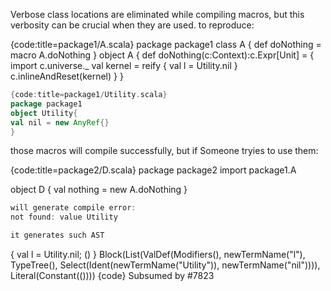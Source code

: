 Verbose class locations are eliminated while compiling macros, but this verbosity can be crucial when they are used.
to reproduce:

{code:title=package1/A.scala}
package package1
class A {
  def doNothing = macro A.doNothing
}
object A {
  def doNothing(c:Context):c.Expr[Unit] = {
    import c.universe._
    val kernel = reify {
      val l = Utility.nil
    }
    c.inlineAndReset(kernel)
  }
}
```scala
{code:title=package1/Utility.scala}
package package1
object Utility{
val nil = new AnyRef{}
}
```

those macros will compile successfully, but if Someone tryies to use them:

{code:title=package2/D.scala}
package package2
import package1.A

object D {
 val nothing = new A.doNothing
}
```scala
will generate compile error:
not found: value Utility

it generates such AST
```
{
  val l = Utility.nil;
  ()
}
Block(List(ValDef(Modifiers(), newTermName("l"), TypeTree(), Select(Ident(newTermName("Utility")), newTermName("nil")))), Literal(Constant(())))
{code}
Subsumed by #7823
